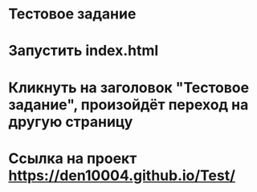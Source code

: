 # Тестовое задание

# Запустить index.html
# Кликнуть на заголовок "Тестовое задание", произойдёт переход на другую страницу

# Ссылка на проект https://den10004.github.io/Test/
